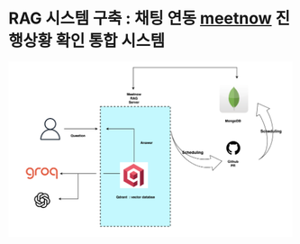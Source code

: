 <!--# SpringAI

### Personal Practice Repo for SpringAI opensource contributions
swagger URI(simple api call) : http://localhost:8080/swagger-ui/index.html#


* [Ref. docs.spring.io/spring-ai](https://docs.spring.io/spring-ai/reference/api/chat/groq-chat.html)
* [WBS & accumulation of search for SpringAI](https://www.notion.so/spring-ai-255563c2bc86800ab7dbc566c63daf4d)
-->


# RAG 시스템 구축 : 채팅 연동 [meetnow](https://github.com/TimeTogether/TimeTogether-Backend-V2) 진행상황 확인 통합 시스템

![RAG System Diagram](./architecture_init.png)
